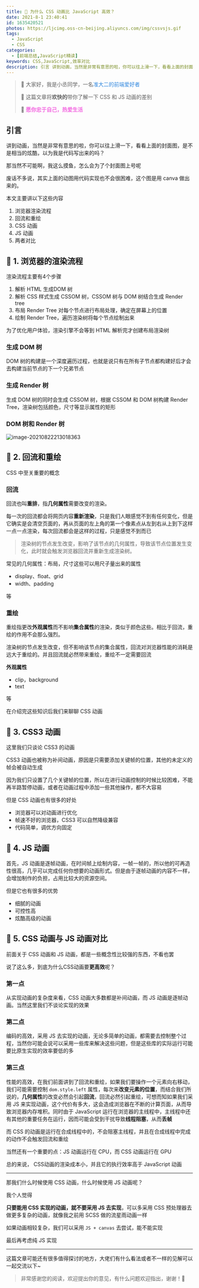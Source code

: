 ```yaml
---
title: 🍬 为什么 CSS 动画比 JavaScript 高效？
date: 2021-8-1 23:40:41
id: 1635420521
photos: https://ljcimg.oss-cn-beijing.aliyuncs.com/img/cssvsjs.gif
tags:
  - JavaScript
  - CSS
categories:
  - [前端总结,JavaScript精读]
keywords: CSS,JavaScript,效率对比
description: 引言 讲到动画，当然是非常有意思的啦，你可以往上滑一下，看看上面的封面图，是不是相当的炫酷，以为我是代码写出来的吗？
---
```



> 📢 大家好，我是小丞同学，一名<font color=#2e86de>准大二的前端爱好者</font>
>
> 📢 这篇文章将**欢快的**带你了解一下 CSS 和 JS 动画的差别
>
> 📢 <font color=#f368e0>**愿你忠于自己，热爱生活**</font>

## 引言

讲到动画，当然是非常有意思的啦，你可以往上滑一下，看看上面的封面图，是不是相当的炫酷，以为我是代码写出来的吗？

那当然不可能啊，我这么摸鱼，怎么会为了个封面图上号呢

废话不多说，其实上面的动图用代码实现也不会很困难，这个图是用 canva 做出来的。

本文主要讲以下这些内容

1. 浏览器渲染流程
2. 回流和重绘
3. CSS 动画
4. JS 动画
5. 两者对比

## 🍉 1. 浏览器的渲染流程

渲染流程主要有4个步骤

1. 解析 HTML 生成DOM 树
2. 解析 CSS 样式生成 CSSOM 树，CSSOM 树与 DOM 树结合生成 Render tree
3. 布局 Render Tree 对每个节点进行布局处理，确定在屏幕上的位置
4. 绘制 Render Tree，遍历渲染树将每个节点绘制出来

为了优化用户体验，渲染引擎不会等到 HTML 解析完才创建布局渲染树

### **生成 DOM 树**

DOM 树的构建是一个深度遍历过程，也就是说只有在所有子节点都构建好后才会去构建当前节点的下一个兄弟节点

### **生成 Render 树**

生成 DOM 树的同时会生成 CSSOM 树，根据 CSSOM 和 DOM 树构建 Render Tree，渲染树包括颜色，尺寸等显示属性的矩形

### **DOM 树和 Render 树**

![image-20210822213018363](https://ljcimg.oss-cn-beijing.aliyuncs.com/img/image-20210822213018363.png)

## 🍋 2. 回流和重绘

CSS 中至关重要的概念

### 回流

回流也叫**重排**，指**几何属性**需要改变的渲染。

每一次的回流都会将网页内容**重新渲染**，只是我们人眼感觉不到有任何变化，但是它确实是会清空页面的，再从页面的左上角的第一个像素点从左到右从上到下这样一点一点渲染，每次回流都会是这样的过程，只是感觉不到而已

> 渲染树的节点发生改变，影响了该节点的几何属性，导致该节点位置发生变化，此时就会触发浏览器回流并重新生成渲染树。

常见的几何属性：布局，尺寸这些可以用尺子量出来的属性

- display、float、grid
- width、padding

等

### 重绘

重绘指更改**外观属性**而不影响**集合属性**的渲染，类似于颜色这些。相比于回流，重绘的作用不会那么强烈。

渲染树的节点发生改变，但不影响该节点的集合属性，回流对浏览器性能的消耗是远大于重绘的。并且回流就必然带来重绘，重绘不一定需要回流

**外观属性**

- clip，background
- text

等

在介绍完这些知识后我们来聊聊 CSS 动画

## 🍍 3. CSS3 动画

这里我们只谈论 CSS3 的动画

CSS3 动画也被称为补间动画，原因是只需要添加关键帧的位置，其他的未定义的帧会被自动生成

因为我们只设置了几个关键帧的位置，所以在进行动画控制的时候比较困难，不能再半路暂停动画，或者在动画过程中添加一些其他操作，都不大容易

但是 CSS 动画也有很多的好处

- 浏览器可以对动画进行优化
- 帧速不好的浏览器，CSS3 可以自然降级兼容
- 代码简单，调优方向固定

## 🍎 4. JS 动画

首先，JS 动画是逐帧动画，在时间帧上绘制内容，一帧一帧的，所以他的可再造性很高，几乎可以完成任何你想要的动画形式。但是由于逐帧动画的内容不一样，会增加制作的负担，占用比较大的资源空间。

但是它也有很多的优势

- 细腻的动画
- 可控性高
- 炫酷高级的动画

## 💯 5. CSS 动画与 JS 动画对比

前面关于 CSS 动画和 JS 动画，都是一些概念性比较强的东西，不看也罢

说了这么多，到底为什么CSS动画要**更高效**呢？

### **第一点**

从实现动画的复杂度来看，CSS 动画大多数都是补间动画，而 JS 动画是逐帧动画。当然这里我们不谈论实现的效果

### **第二点**

编码的高效，采用 JS 去实现的动画，无论多简单的动画，都需要去控制整个过程，当然你可能会说可以采用一些库来解决这些问题，但是这些库的实际运行可能要比原生实现的效率要低的多

### **第三点**

性能的高效，在我们前面讲到了回流和重绘，如果我们要操作一个元素向右移动，我们可能需要控制 `dom.style.left` 属性，每次来**改变元素的位置**，而结合我们所说的，**几何属性**的改变必然会引起**回流**，回流必然引起重绘，可想而知如果我们采用 JS 来实现动画，这个代价有多大，这会造成浏览器在不断的计算页面，从而导致浏览器内存堆积。同时由于 JavaScript 运行在浏览器的主线程中，主线程中还有其他的重要任务在运行，因而可能会受到干扰导致**线程阻塞**，从而**丢帧**

而 CSS 的动画是运行在合成线程中的，不会阻塞主线程，并且在合成线程中完成的动作不会触发回流和重绘

当然还有一个重要的点：JS 动画运行在 CPU，而 CSS 动画运行在 GPU

总的来说， CSS动画的渲染成本小，并且它的执行效率高于 JavaScript 动画

---

那我们什么时候使用 CSS 动画，什么时候使用 JS 动画呢？

我个人觉得

**只要能用 CSS 实现的动画，就不要采用 JS 去实现**，可以多采用 CSS 预处理器去做更多复杂的动画，就像我之前用 SCSS 做的流星雨动画一样

如果动画相较复杂，我们可以采用 `JS + canvas` 去尝试，能不能实现

最后再考虑纯 JS 实现

---

这篇文章可能还有很多值得探讨的地方，大佬们有什么看法或者不一样的见解可以一起交流以下~

> 非常感谢您的阅读，欢迎提出你的意见，有什么问题欢迎指出，谢谢！🎈





